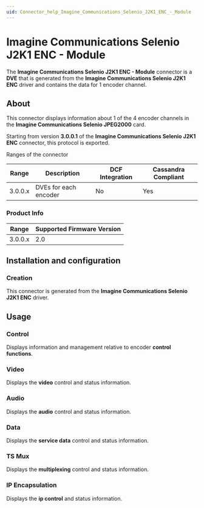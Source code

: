```yaml
---
uid: Connector_help_Imagine_Communications_Selenio_J2K1_ENC_-_Module
---
```


# Imagine Communications Selenio J2K1 ENC - Module

The **Imagine Communications Selenio J2K1 ENC - Module** connector is a **DVE** that is generated from the **Imagine Communications Selenio J2K1 ENC** driver and contains the data for 1 encoder channel.

## About

This connector displays information about 1 of the 4 encoder channels in the **Imagine Communications Selenio JPEG2000** card.

Starting from version **3.0.0.1** of the **Imagine Communications Selenio J2K1 ENC** connector, this protocol is exported.

Ranges of the connector

| **Range** | **Description**        | **DCF Integration** | **Cassandra Compliant** |
|------------------|------------------------|---------------------|-------------------------|
| 3.0.0.x          | DVEs for each encoder | No                  | Yes                     |

### Product Info

| Range | Supported Firmware Version |
|------------------|-----------------------------|
| 3.0.0.x          | 2.0                         |

## Installation and configuration

### Creation

This connector is generated from the **Imagine Communications Selenio J2K1 ENC** driver.

## Usage

### Control

Displays information and management relative to encoder **control functions**.

### Video

Displays the **video** control and status information.

### Audio

Displays the **audio** control and status information.

### Data

Displays the **service data** control and status information.

### TS Mux

Displays the **multiplexing** control and status information.

### IP Encapsulation

Displays the **ip control** and status information.
